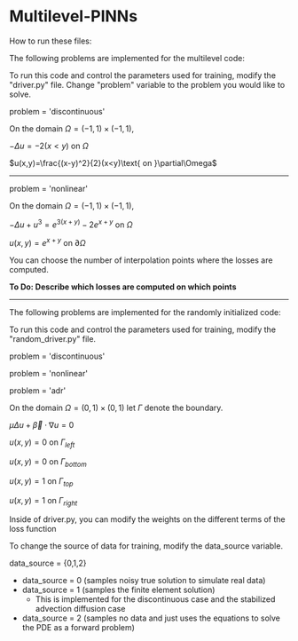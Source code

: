 # Multilevel-PINNs
How to run these files: 



The following problems are implemented for the multilevel code: 

To run this code and control the parameters used for training, modify the "driver.py" file. 
Change "problem" variable to the problem you would like to solve.

problem = 'discontinuous'



On the domain $\Omega=(-1,1)\times(-1,1)$, 

$-\Delta u = -2(x<y) \text{ on } \Omega$

$u(x,y)=\frac{(x-y)^2}{2}(x<y)\text{ on }\partial\Omega$

-------------

problem = 'nonlinear'

On the domain $\Omega=(-1,1)\times(-1,1)$,

$-\Delta u + u^3 = e^{3(x+y)}-2e^{x+y} \text{ on }\Omega$

$u(x,y) = e^{x+y} \text{ on } \partial\Omega$

You can choose the number of interpolation points where the losses are computed. 


**To Do: Describe which losses are computed on which points**

-------------

The following problems are implemented for the randomly initialized code: 

To run this code and control the parameters used for training, modify the "random_driver.py" file. 

problem = 'discontinuous'

problem = 'nonlinear'

problem = 'adr'

  On the domain $\Omega=(0,1)\times(0,1)$ let $\Gamma$ denote the boundary. 
  
  $\mu\Delta u + \vec{\beta}\cdot\nabla u=0$
  
  $u(x,y)=0 \text{ on } \Gamma_{left}$
  
  $u(x,y)=0 \text{ on } \Gamma_{bottom}$
  
  $u(x,y)=1 \text{ on } \Gamma_{top}$
  
  $u(x,y)=1 \text{ on } \Gamma_{right}$

Inside of driver.py, you can modify the weights on the different terms of the loss function 

To change the source of data for training, modify the data_source variable. 

data_source = {0,1,2}
- data_source = 0 (samples noisy true solution to simulate real data)
- data_source = 1 (samples the finite element solution)
  - This is implemented for the discontinuous case and the stabilized advection diffusion case
- data_source = 2 (samples no data and just uses the equations to solve the PDE as a forward problem)


